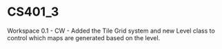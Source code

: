 # CS401_3
Workspace 0.1 - CW - Added the Tile Grid system and new Level class to control which maps are generated based on the level.  
